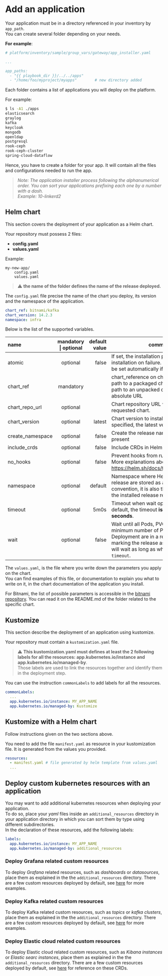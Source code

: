 # Add an application

Your application must be in a directory referenced in your inventory by ```app_path```.  
You can create several folder depending on your needs.

**For example**:

```yaml
# platform/inventory/sample/group_vars/gateway/app_installer.yaml

...

app_paths:
  - "{{ playbook_dir }}/../../apps"
  - "/home/foo/myproject/myapps"        # new directory added
```

Each folder contains a list of applications you will deploy on the platform.

For example: 
```Bash
$ ls -A1 ./apps
elasticsearch
graylog
kafka
keycloak
mongodb
openldap
postgresql
rook-ceph
rook-ceph-cluster
spring-cloud-dataflow
```
Hence, you have to create a folder for your app. It will contain all the files and configurations needed to run the app.

> *Note: The application installer process following the alphanumerical order. You can sort your applications prefixing each one by a number with a dash.*  
*Example: 10-linkerd2*

## Helm chart

This section covers the deployment of your application as a Helm chart.

Your repository must possess 2 files:
- **config.yaml**
- **values.yaml**

Example:
```
my-new-app/
    config.yaml
    values.yaml
```

> :warning: **the name of the folder defines the name of the release deployed.** 

The ```config.yaml``` file precise the name of the chart you deploy, its version and the namespace of the application.

```yaml
chart_ref: bitnami/kafka
chart_version: 14.2.3
namespace: infra
```

Below is the list of the supported variables.

| name | mandatory \| optional | default value | comments |
|:---|:---:|---:|---|
| atomic | optional | false | If set, the installation process deletes the installation on failure. The --wait flag will be set automatically if --atomic is used |
| chart_ref | mandatory | | chart_reference on chart repository<br>path to a packaged chart<br>path to an unpacked chart directory<br>absolute URL |
| chart_repo_url | optional | | Chart repository URL where to locate the requested chart. |
| chart_version | optional | latest | Chart version to install. If this is not specified, the latest version is installed. |
| create_namespace | optional | false | Create the release namespace if not present |
| include_crds | optional | false | Include CRDs in Helm templating |
| no_hooks | optional | false | Prevent hooks from running during install. More explanations about Helm lifecycle at https://helm.sh/docs/topics/charts_hooks/ |
| namespace | optional | default | Namespace where Helm metadata for the release are stored as a secret. By convention, it is also the namespace of the installed release resources. |
| timeout | optional | 5m0s | Timeout when wait option is enabled. By default, the timeout **is set to 300 seconds**. |
| wait | optional | false | Wait until all Pods, PVCs, Services, and minimum number of Pods of a Deployment are in a ready state before marking the release as successful. Helm will wait as long as what is set with ```timeout```. |

The ```values.yaml```, is the file where you write down the parameters you apply on the chart.  
You can find examples of this file, or documentation to explain you what to write on it, in the chart documentation of the application you install.

For Bitnami, the list of possible parameters is accessible in the [bitnami repository](https://github.com/bitnami/charts/tree/master/bitnami). You can read it on the README.&#xfeff;md of the folder related to the specific chart.  

## Kustomize

This section describe the deployment of an application using kustomize.

Your repository must contain a ```kustomization.yaml``` file.

> :warning: **This kustomization.yaml must defines at least the 2 following labels for all the resources: app.kubernetes.io/instance and app.kubernetes.io/managed-by**.  
Those labels are used to link the resources together and identify them in the deployment step.  

You can use the instruction ```commonLabels``` to add labels for all the resources.
```yaml
commonLabels:
  ...
  app.kubernetes.io/instance: MY_APP_NAME
  app.kubernetes.io/managed-by: Kustomize
```

## Kustomize with a Helm chart

Follow instructions given on the two sections above.  

You need to add the file ```manifest.yaml``` as resource in your kustomization file.  It is generated from the values you provided.

```yaml
resources:
  - manifest.yaml # file generated by helm template from values.yaml
  ...
```

## Deploy custom kubernetes resources with an application

You may want to add additional kubernetes resources when deploying your application.  
To do so, place your *yaml* files inside an `additional_resources` directory in your application directory in which you can sort them by type using different subdirectories.  
In the declaration of these resources, add the following labels:
```yaml
labels:
  app.kubernetes.io/instance: MY_APP_NAME
  app.kubernetes.io/managed-by: additional_resources
```
### Deploy Grafana related custom resources

To deploy *Grafana* related resources, such as *dashboards* or *datasources*, place them as explained in the the `additional_resources` directory.
There are a few custom resources deployed by default, see [here](https://github.com/grafana-operator/grafana-operator/tree/master/deploy/examples) for more examples.

### Deploy Kafka related custom resources

To deploy Kafka related custom resources, such as *topics* or *kafka clusters*, place them as explained in the the `additional_resources` directory.
There are a few custom resources deployed by default, see [here](https://github.com/strimzi/strimzi-kafka-operator/tree/0.26.0/examples) for more examples.

### Deploy Elastic cloud related custom resources

To deploy Elastic cloud related custom resources, such as *Kibana instances* or *Elastic searc instances*, place them as explained in the the `additional_resources` directory.
There are a few custom resources deployed by default, see [here](https://www.elastic.co/guide/en/cloud-on-k8s/master/k8s-api-reference.html) for reference on these CRDs.
